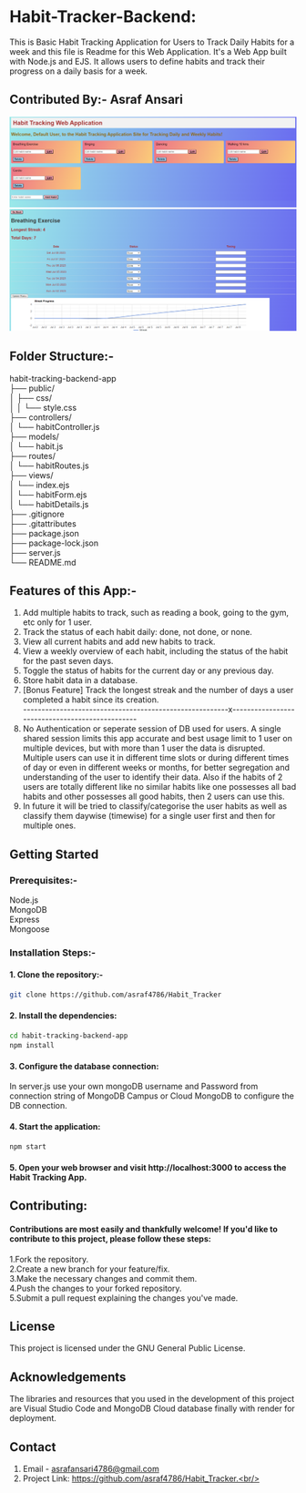 # Habit-Tracker-Backend:

This is Basic Habit Tracking Application for Users to Track Daily Habits for a week and this file is Readme for this Web Application.
It's a Web App built with Node.js and EJS. It allows users to define habits and track their progress on a daily basis for a week.

## Contributed By:- Asraf Ansari

<img src="./image/252058126-5c854218-a61c-4142-8715-1720fa48de2a.png" alt="image">

<img src="./image/252058174-bc3a1896-f2fa-4335-a0cc-352a87cb973b.png">

## Folder Structure:-<br/>

habit-tracking-backend-app<br/>
├── public/<br/>
│ ├── css/<br/>
│ │ └── style.css<br/>
├── controllers/<br/>
│ └── habitController.js<br/>
├── models/<br/>
│ └── habit.js<br/>
├── routes/<br/>
│ └── habitRoutes.js<br/>
├── views/<br/>
│ └── index.ejs<br/>
│ └── habitForm.ejs<br/>
│ └── habitDetails.js<br/>
├── .gitignore<br/>
├── .gitattributes<br/>
├── package.json<br/>
├── package-lock.json<br/>
├── server.js<br/>
└── README.md<br/>

## Features of this App:-<br/>

1. Add multiple habits to track, such as reading a book, going to the gym, etc only for 1 user.<br/>
2. Track the status of each habit daily: done, not done, or none.<br/>
3. View all current habits and add new habits to track.<br/>
4. View a weekly overview of each habit, including the status of the habit for the past seven days.<br/>
5. Toggle the status of habits for the current day or any previous day.<br/>
6. Store habit data in a database.<br/>
7. [Bonus Feature] Track the longest streak and the number of days a user completed a habit since its creation.<br/>
   --------------------------------------------------------x------------------------------------------------<br/>
8. No Authentication or seperate session of DB used for users. A single shared session limits this app accurate and best usage limit to 1 user on multiple devices, but with more than 1 user the data is disrupted. Multiple users can use it in different time slots or during different times of day or even in different weeks or months, for better segregation and understanding of the user to identify their data. Also if the habits of 2 users are totally different like no similar habits like one possesses all bad habits and other possesses all good habits, then 2 users can use this.<br/>
9. In future it will be tried to classify/categorise the user habits as well as classify them daywise (timewise) for a single user first and then for multiple ones.<br/>

## Getting Started<br/>

### Prerequisites:-<br/>

Node.js <br/>
MongoDB <br/>
Express <br/>
Mongoose <br/>

### Installation Steps:- <br/>

#### 1. Clone the repository:- <br/>

```bash
git clone https://github.com/asraf4786/Habit_Tracker
```

#### 2. Install the dependencies:<br/>

```bash
cd habit-tracking-backend-app
npm install
```

#### 3. Configure the database connection:<br/>

In server.js use your own mongoDB username and Password from connection string of MongoDB Campus or Cloud MongoDB to configure the DB connection.

#### 4. Start the application:<br/>

```bash
npm start
```

#### 5. Open your web browser and visit http://localhost:3000 to access the Habit Tracking App.<br/>

## Contributing:<br/>

#### Contributions are most easily and thankfully welcome! If you'd like to contribute to this project, please follow these steps:<br/>

1.Fork the repository.<br/>
2.Create a new branch for your feature/fix.<br/>
3.Make the necessary changes and commit them.<br/>
4.Push the changes to your forked repository.<br/>
5.Submit a pull request explaining the changes you've made.<br/>

## License<br/>

This project is licensed under the GNU General Public License.<br/>

## Acknowledgements<br/>

The libraries and resources that you used in the development of this project are Visual Studio Code and MongoDB Cloud database finally with render for deployment.<br/>

## Contact<br/>

1. Email - asrafansari4786@gmail.com<br/>
2. Project Link: https://github.com/asraf4786/Habit_Tracker.<br/>

